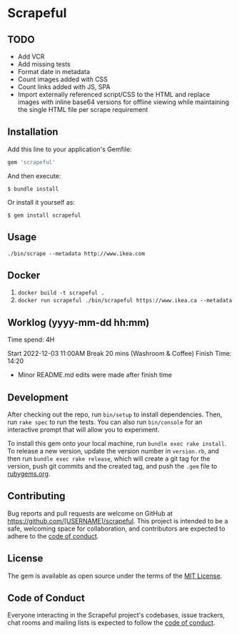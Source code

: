 # Scrapeful

## TODO
- Add VCR
- Add missing tests
- Format date in metadata
- Count images added with CSS
- Count links added with JS, SPA
- Import externally referenced script/CSS to the HTML and replace images with inline base64 versions for offline viewing while maintaining the single HTML file per scrape requirement
## Installation

Add this line to your application's Gemfile:

```ruby
gem 'scrapeful'
```

And then execute:

    $ bundle install

Or install it yourself as:

    $ gem install scrapeful

## Usage

`./bin/scrape --metadata http://www.ikea.com`

## Docker
1. `docker build -t scrapeful .`
2. `docker run scrapeful ./bin/scrapeful https://www.ikea.ca --metadata`

## Worklog (yyyy-mm-dd hh:mm)
Time spend: 4H

Start 2022-12-03 11:00AM
Break 20 mins (Washroom & Coffee)
Finish Time: 14:20
* Minor README.md edits were made after finish time

## Development

After checking out the repo, run `bin/setup` to install dependencies. Then, run `rake spec` to run the tests. You can also run `bin/console` for an interactive prompt that will allow you to experiment.

To install this gem onto your local machine, run `bundle exec rake install`. To release a new version, update the version number in `version.rb`, and then run `bundle exec rake release`, which will create a git tag for the version, push git commits and the created tag, and push the `.gem` file to [rubygems.org](https://rubygems.org).

## Contributing

Bug reports and pull requests are welcome on GitHub at https://github.com/[USERNAME]/scrapeful. This project is intended to be a safe, welcoming space for collaboration, and contributors are expected to adhere to the [code of conduct](https://github.com/[USERNAME]/scrapeful/blob/master/CODE_OF_CONDUCT.md).

## License

The gem is available as open source under the terms of the [MIT License](https://opensource.org/licenses/MIT).

## Code of Conduct

Everyone interacting in the Scrapeful project's codebases, issue trackers, chat rooms and mailing lists is expected to follow the [code of conduct](https://github.com/[USERNAME]/scrapeful/blob/master/CODE_OF_CONDUCT.md).


